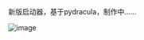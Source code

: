 新版启动器，基于pydracula，制作中......

![image](https://github.com/avilliai/Amaranth/assets/99066610/760bc0fb-1413-4411-8c47-b833229b3ab6)
